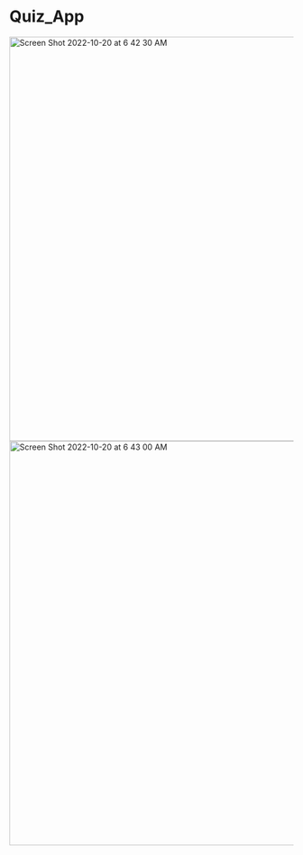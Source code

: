 # Quiz_App
<img width="718" alt="Screen Shot 2022-10-20 at 6 42 30 AM" src="https://user-images.githubusercontent.com/110871707/196927797-d8148272-6f71-49cd-b084-6fbe80e5098a.png">
<img width="718" alt="Screen Shot 2022-10-20 at 6 43 00 AM" src="https://user-images.githubusercontent.com/110871707/196927820-fbfdbc05-9494-46ac-bc8c-1a5f029c498a.png">
